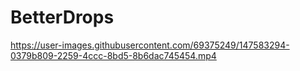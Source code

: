 # BetterDrops

https://user-images.githubusercontent.com/69375249/147583294-0379b809-2259-4ccc-8bd5-8b6dac745454.mp4

